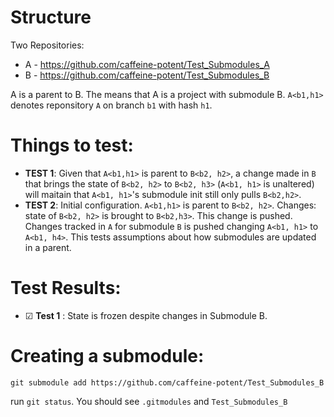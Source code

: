 # Structure  

Two Repositories:  

- A - https://github.com/caffeine-potent/Test_Submodules_A  
- B - https://github.com/caffeine-potent/Test_Submodules_B  


A is a parent to B. The means that A is a project with submodule B. 
`A<b1,h1>` denotes reponsitory `A` on branch `b1` with hash `h1`.  
  
# Things to test:

- **TEST 1**: Given that `A<b1,h1>` is parent to `B<b2, h2>`, a change made in `B` that brings the state of `B<b2, h2>` to `B<b2, h3>` (`A<b1, h1>` is unaltered) 
will maitain that `A<b1, h1>`'s submodule init still only pulls `B<b2,h2>`.  
- **TEST 2**: Initial configuration. `A<b1,h1>` is parent to `B<b2, h2>`.
Changes: state of `B<b2, h2>` is brought to `B<b2,h3>`. This change is pushed. Changes tracked in `A` for submodule `B` is pushed changing `A<b1, h1>` to `A<b1, h4>`. This tests assumptions about how submodules are updated in a parent.  

# Test Results:  
- ☑ **Test 1** : State is frozen despite changes in Submodule B.

# Creating a submodule:  

```git submodule add https://github.com/caffeine-potent/Test_Submodules_B```
    
run `git status`. You should see `.gitmodules` and `Test_Submodules_B`
